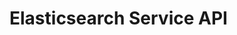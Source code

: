 # Elasticsearch Service API

<swagger-ui src="https://cyberrangecz.github.io/backend-elasticsearch-service/elasticsearch-service-swagger-docs.yaml"/>